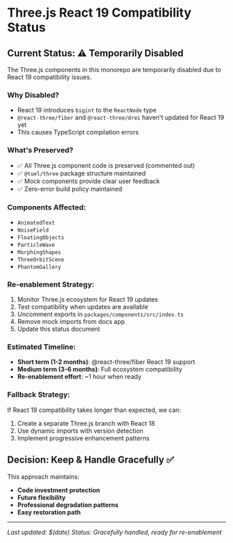 # Three.js React 19 Compatibility Status

## Current Status: ⚠️ Temporarily Disabled

The Three.js components in this monorepo are temporarily disabled due to React 19 compatibility issues.

### Why Disabled?
- React 19 introduces `bigint` to the `ReactNode` type
- `@react-three/fiber` and `@react-three/drei` haven't updated for React 19 yet
- This causes TypeScript compilation errors

### What's Preserved?
- ✅ All Three.js component code is preserved (commented out)
- ✅ `@tuel/three` package structure maintained
- ✅ Mock components provide clear user feedback
- ✅ Zero-error build policy maintained

### Components Affected:
- `AnimatedText`
- `NoiseField`
- `FloatingObjects`
- `ParticleWave`
- `MorphingShapes`
- `ThreeOrbitScene`
- `PhantomGallery`

### Re-enablement Strategy:
1. Monitor Three.js ecosystem for React 19 updates
2. Test compatibility when updates are available
3. Uncomment exports in `packages/components/src/index.ts`
4. Remove mock imports from docs app
5. Update this status document

### Estimated Timeline:
- **Short term (1-2 months)**: @react-three/fiber React 19 support
- **Medium term (3-6 months)**: Full ecosystem compatibility
- **Re-enablement effort**: ~1 hour when ready

### Fallback Strategy:
If React 19 compatibility takes longer than expected, we can:
1. Create a separate Three.js branch with React 18
2. Use dynamic imports with version detection
3. Implement progressive enhancement patterns

## Decision: Keep & Handle Gracefully ✅

This approach maintains:
- **Code investment protection**
- **Future flexibility**
- **Professional degradation patterns**
- **Easy restoration path**

---
*Last updated: $(date)*
*Status: Gracefully handled, ready for re-enablement*
